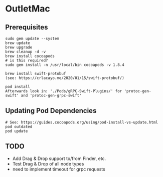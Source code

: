 # OutletMac

## Prerequisites

    sudo gem update --system
    brew update
    brew upgrade
    brew cleanup -d -v
	brew install cocoapods
    # is this required?
    sudo gem install -n /usr/local/bin cocoapods -v 1.8.4

	brew install swift-protobuf
	(see: https://crlacayo.me/2020/01/15/swift-protobuf/)

	pod install
	Afterwards look in: './Pods/gRPC-Swift-Plugins/' for 'protoc-gen-swift' and 'protoc-gen-grpc-swift'

## Updating Pod Dependencies
	# See: https://guides.cocoapods.org/using/pod-install-vs-update.html
	pod outdated
	pod update

## TODO
- Add Drag & Drop support to/from Finder, etc.
- Test Drag & Drop of all node types
- need to implement timeout for grpc requests

